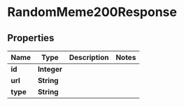 

# RandomMeme200Response

## Properties

Name | Type | Description | Notes
------------ | ------------- | ------------- | -------------
**id** | **Integer** |  | 
**url** | **String** |  | 
**type** | **String** |  | 




